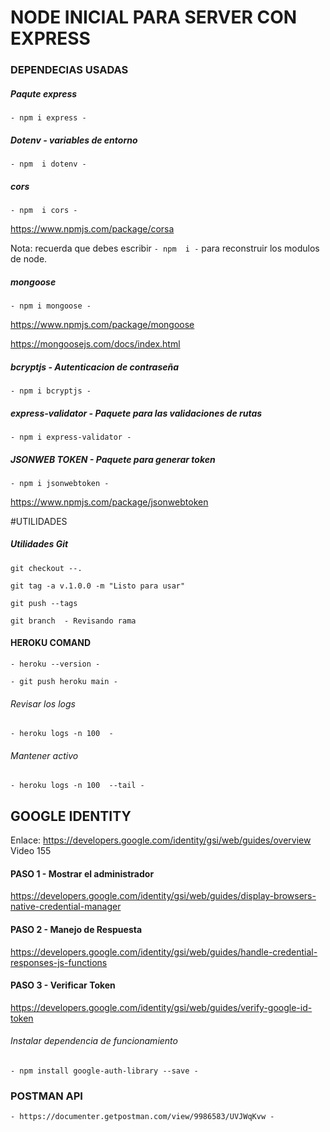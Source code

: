 # NODE INICIAL PARA SERVER CON EXPRESS

### DEPENDECIAS USADAS

##### Paqute express

`- npm i express -`

##### Dotenv  - variables de entorno

`- npm  i dotenv -`

##### cors

`- npm  i cors -`

https://www.npmjs.com/package/corsa


Nota: recuerda que debes escribir `- npm  i -` para reconstruir los modulos de node.

##### mongoose

`- npm i mongoose -`

https://www.npmjs.com/package/mongoose

https://mongoosejs.com/docs/index.html


##### bcryptjs - Autenticacion de contraseña

`- npm i bcryptjs -`

##### express-validator - Paquete para las validaciones de rutas

`- npm i express-validator -`

##### JSONWEB TOKEN - Paquete para generar token

`- npm i jsonwebtoken -`

https://www.npmjs.com/package/jsonwebtoken


#UTILIDADES

##### Utilidades Git
```git checkout --.```

``` git tag -a v.1.0.0 -m "Listo para usar"  ```

``` git push --tags  ```

``` git branch  - Revisando rama ```

#### HEROKU COMAND

`- heroku --version -`

`- git push heroku main -`

###### Revisar los logs

`- heroku logs -n 100  -`

###### Mantener activo

`- heroku logs -n 100  --tail -`


## GOOGLE IDENTITY

Enlace: https://developers.google.com/identity/gsi/web/guides/overview
Video 155


#### PASO 1 - Mostrar el administrador

https://developers.google.com/identity/gsi/web/guides/display-browsers-native-credential-manager

#### PASO 2 - Manejo de Respuesta

https://developers.google.com/identity/gsi/web/guides/handle-credential-responses-js-functions

#### PASO 3 - Verificar Token

https://developers.google.com/identity/gsi/web/guides/verify-google-id-token

###### Instalar dependencia de funcionamiento

`- npm install google-auth-library --save -`


### POSTMAN API

`- https://documenter.getpostman.com/view/9986583/UVJWqKvw -`














